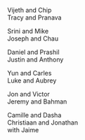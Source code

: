 Vijeth and Chip  
Tracy and Pranava  

Srini and Mike  
Joseph and Chau  

Daniel and Prashil  
Justin and Anthony  

Yun and Carles  
Luke and Aubrey  

Jon and Victor  
Jeremy and Bahman  

Camille and Dasha  
Christiaan and Jonathan  
 with Jaime  
  
